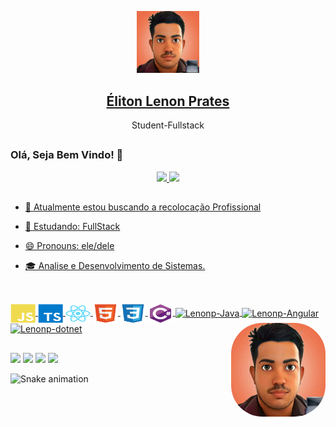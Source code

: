<p align="center">
  <a href="https://www.linkedin.com/in/%C3%A9lito-lenon-prates-956465141/">
    <img alt="Lenonp" src="https://github.com/Lenonp/Lenonp/blob/main/.github/workflows/Foto-Elito.jpg" width="100" />
    <h2 align="center">Éliton Lenon Prates</h2>
  </a>
</p> 
<p align="center">Student-Fullstack</p>

##

### Olá, Seja Bem Vindo! 👋

<div align="center">
  <a href="https://github.com/Lenonp">
  <img height="180em" src="https://github-readme-stats.vercel.app/api?username=Lenonp&show_icons=true&theme=tokyonight&include_all_commits=true&count_private=true"/>
  <img height="180em" src="https://github-readme-stats.vercel.app/api/top-langs/?username=Lenonp&layout=compact&langs_count=7&theme=tokyonight"/>
</div>
  
  ##

- 💼 Atualmente estou buscando a recolocação Profissional
- 📘 Estudando: FullStack
- 😄 Pronouns: ele/dele
- 🎓 Analise e Desenvolvimento de Sistemas.
  
  ##

<div style="display: inline_block"><br>
  <img align="center" alt="Lenonp-Js" height="30" width="40" src="https://raw.githubusercontent.com/devicons/devicon/master/icons/javascript/javascript-plain.svg">
  <img align="center" alt="Lenonp-Ts" height="30" width="40" src="https://raw.githubusercontent.com/devicons/devicon/master/icons/typescript/typescript-plain.svg">
  <img align="center" alt="Lenonp-React" height="30" width="40" src="https://raw.githubusercontent.com/devicons/devicon/master/icons/react/react-original.svg">
  <img align="center" alt="Lenonp-HTML" height="30" width="40" src="https://raw.githubusercontent.com/devicons/devicon/master/icons/html5/html5-original.svg">
  <img align="center" alt="Lenonp-CSS" height="30" width="40" src="https://raw.githubusercontent.com/devicons/devicon/master/icons/css3/css3-original.svg">
  <img align="center" alt="Lenonp-Csharp" height="30" width="40" src="https://raw.githubusercontent.com/devicons/devicon/master/icons/csharp/csharp-original.svg">
  <img align="center" alt="Lenonp-Java" height="30" width="40" src="https://cdn.jsdelivr.net/gh/devicons/devicon/icons/java/java-original-wordmark.svg" />
  <img align="center" alt="Lenonp-Angular" height="30" width="40" src="https://cdn.jsdelivr.net/gh/devicons/devicon/icons/angularjs/angularjs-original.svg" />
  <img align="center" alt="Lenonp-dotnet" height="30" width="40" src="https://cdn.jsdelivr.net/gh/devicons/devicon/icons/dotnetcore/dotnetcore-original.svg" />
  <img align="right" alt="Lenonp" height="150" style="border-radius:50px;" src="https://github.com/Lenonp/Lenonp/blob/main/.github/workflows/Foto-Elito.jpg">
</div>
  
  ##
  
<div> 
  <a href="https://www.instagram.com/elitopratesoficial/" target="_blank"><img src="https://img.shields.io/badge/-Instagram-%23E4405F?style=for-the-badge&logo=instagram&logoColor=white" target="_blank"></a>
 <a href="https://discord.gg/Élito Lenon Prates#3983" target="_blank"><img src="https://img.shields.io/badge/Discord-7289DA?style=for-the-badge&logo=discord&logoColor=white" target="_blank"></a> 
  <a href = "mailto:lenon.prates@gmail.com"><img src="https://img.shields.io/badge/-Gmail-%23333?style=for-the-badge&logo=gmail&logoColor=white" target="_blank"></a>
  <a href="(https://www.linkedin.com/in/%C3%A9lito-lenon-prates-956465141/)" target="_blank"><img src="https://img.shields.io/badge/-LinkedIn-%230077B5?style=for-the-badge&logo=linkedin&logoColor=white" target="_blank"></a> 
</div>
  
![Snake animation](https://github.com/Lenonp/Lenonp/blob/output/github-contribution-grid-snake.svg)
  
  

        
          
